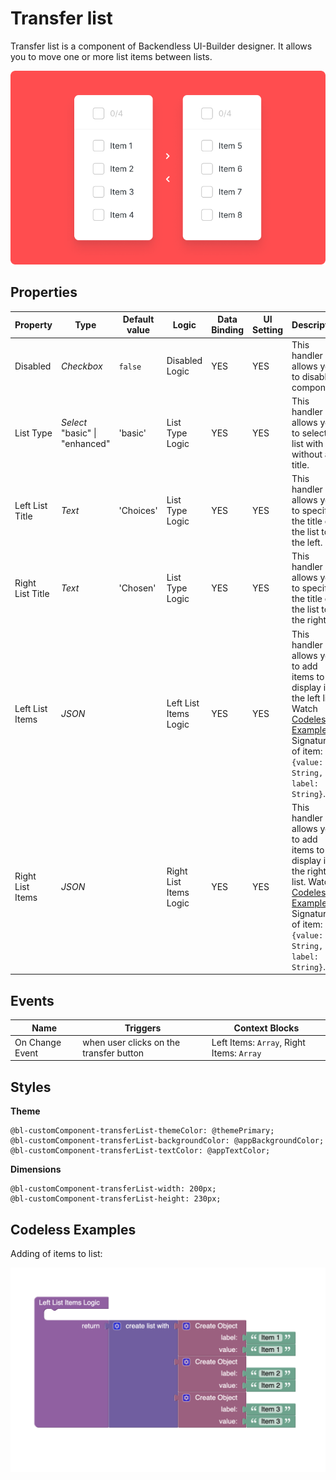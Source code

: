 # Transfer list

Transfer list is a component of Backendless UI-Builder designer. It allows you to move one or more list items between lists.

<p align="center">
  <img alt="main thumbnail" src="./thumbnail.png" width="720"/>
</p>

## Properties

| Property         | Type                                 | Default value | Logic                  | Data Binding | UI Setting | Description                                                                   |
|------------------|--------------------------------------|---------------|------------------------|--------------|------------|-------------------------------------------------------------------------------|
| Disabled         | *Checkbox*                           | `false`       | Disabled Logic         | YES          | YES        | This handler allows you to disable a component.                               |
| List Type        | *Select* <br/> "basic" \| "enhanced" | 'basic'       | List Type Logic        | YES          | YES        | This handler allows you to select a list with or without a title.             |
| Left List Title  | *Text*                               | 'Choices'     | List Type Logic        | YES          | YES        | This handler allows you to specify the title of the list to the left.         |
| Right List Title | *Text*                               | 'Chosen'      | List Type Logic        | YES          | YES        | This handler allows you to specify the title of the list to the right.        |
| Left List Items  | *JSON*                               |               | Left List Items Logic  | YES          | YES        | This handler allows you to add items to display in the left list. Watch [Codeless Examples](#Examples). Signature of item: `{value: String, label: String}`. |
| Right List Items | *JSON*                               |               | Right List Items Logic | YES          | YES        | This handler allows you to add items to display in the right list. Watch [Codeless Examples](#Examples) Signature of item: `{value: String, label: String}`.  |

## Events

| Name             | Triggers                                 | Context Blocks                             |
|------------------|------------------------------------------|--------------------------------------------|
| On Change Event  | when user clicks on the transfer button  | Left Items: `Array`, Right Items: `Array`  |

## Styles

**Theme**
````
@bl-customComponent-transferList-themeColor: @themePrimary;
@bl-customComponent-transferList-backgroundColor: @appBackgroundColor;
@bl-customComponent-transferList-textColor: @appTextColor;
````

**Dimensions**
````
@bl-customComponent-transferList-width: 200px;
@bl-customComponent-transferList-height: 230px;
````

## <a name="Examples"></a> Codeless Examples

Adding of items to list:

<img alt="main thumbnail" src="./example-images/adding-items-to-list.png" width="620" />

